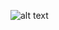 ![alt text](https://firebasestorage.googleapis.com/v0/b/storagefirebase2022.appspot.com/o/github-banner.png?alt=media&token=a3b6c87a-e7f5-4d38-b702-ce03b33a1132)


